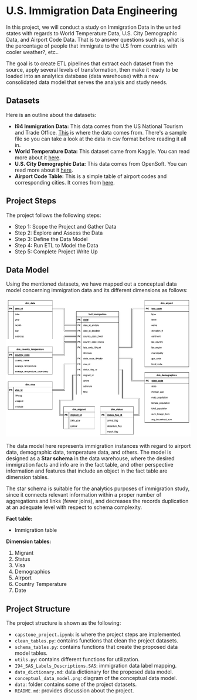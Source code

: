 # U.S. Immigration Data Engineering  
In this project, we will conduct a study on Immigration Data in the united states with regards to World Temperature Data, U.S. City Demographic Data, and Airport Code Data. That is to answer questions such as, what is the percentage of people that immigrate to the U.S from countries with cooler weather?, etc..

The goal is to create ETL pipelines that extract each dataset from the source, apply several levels of transformation, then make it ready to be loaded into an analytics database (data warehouse) with a new consolidated data model that serves the analysis and study needs.

## Datasets
Here is an outline about the datasets:
- **I94 Immigration Data:** This data comes from the US National Tourism and Trade Office. [This](https://travel.trade.gov/research/reports/i94/historical/2016.html) is where the data comes from. There's a sample file so you can take a look at the data in csv format before reading it all in.
- **World Temperature Data:** This dataset came from Kaggle. You can read more about it [here](https://www.kaggle.com/berkeleyearth/climate-change-earth-surface-temperature-data).
- **U.S. City Demographic Data:** This data comes from OpenSoft. You can read more about it [here](https://public.opendatasoft.com/explore/dataset/us-cities-demographics/export/).
- **Airport Code Table:** This is a simple table of airport codes and corresponding cities. It comes from [here](https://datahub.io/core/airport-codes#data).

## Project Steps
The project follows the following steps:
* Step 1: Scope the Project and Gather Data
* Step 2: Explore and Assess the Data
* Step 3: Define the Data Model
* Step 4: Run ETL to Model the Data
* Step 5: Complete Project Write Up

## Data Model
Using the mentioned datasets, we have mapped out a conceptual data model concerning immigration data and its different dimensions as follows:

![conceptual data model](conceptual_data_model.png "Conceptual Data Model")

The data model here represents immigration instances with regard to airport data, demographic data, temperature data, and others. The model is designed as a **Star schema** in the data warehouse, where the desired immigration facts and info are in the fact table, and other perspective information and features that include an object in the fact table are dimension tables.

The star schema is suitable for the analytics purposes of immigration study, since it connects relevant information within a proper number of aggregations and links (fewer joins), and decreases the records duplication at an adequate level with respect to schema complexity.

**Fact table:**
- Immigration table

**Dimension tables:**
1. Migrant
1. Status
1. Visa
1. Demographics
1. Airport
1. Country Temperature
1. Date


## Project Structure
The project structure is shown as the following:
- `capstone_project.ipynb`: is where the project steps are implemented.
- `clean_tables.py`: contains functions that clean the project datasets.
- `schema_tables.py`: contains functions that create the proposed data model tables.
- `utils.py`: contains different functions for utilization.
- `I94_SAS_Labels_Descriptions.SAS`: immigration data label mapping.
- `data_dictionary.md`: data dictionary for the proposed data model.
- `conceptual_data_model.png`: diagram of the conceptual data model.
- `data`: folder contains some of the project datasets.
- `README.md`: provides discussion about the project.




